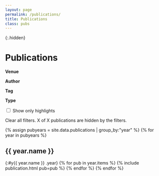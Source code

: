 ```yaml
---
layout: page
permalink: /publications/
title: Publications
class: pubs
---
```


{:.hidden}
# Publications
<style>
  .pubs h2.year {
    margin-top: 0.5em !important;
  }
</style>

<div id="facets" class="hidden">
  <div class="facet" id="venue">
    <strong>Venue</strong>
    <ul></ul>
  </div>
  <div class="facet" id="authors">
    <strong>Author</strong>
    <ul></ul>
  </div>
  <div class="facet" id="tags">
    <strong>Tag</strong>
    <ul></ul>
  </div>
  <div class="facet" id="type">
    <strong>Type</strong>
    <ul></ul>
  </div>
  <!--
  <div class="facet" id="awards">
    <strong>Award</strong>
    <ul></ul>
  </div>
  -->

</div>

<label id="only-highlight" class="hidden">
  <input type="checkbox" id="highlight">
  Show only highlights
</label>

<p id="clear-filters" class="hidden">
  <i class="fas fa-times-circle" aria-hidden="true"></i> Clear all filters. <span id="count_hidden">X</span> of <span id="count_total">X</span> publications are hidden by the filters.
</p>

<!--<input id="ft-search" type="search" placeholder="Search papers..." /> -->

{% assign pubyears = site.data.publications | group_by:"year" %}
{% for year in pubyears %}
## {{ year.name }} 
{:#y{{ year.name }} .year}
{% for pub in year.items %}
  {% include publication.html pub=pub %}
{% endfor %}
{% endfor %}

<!-- <script src="https://cdn.jsdelivr.net/npm/itemsjs@1.0.40/dist/itemsjs.min.js"></script> -->
<script>
  {% include itemsjs.min.js %}
  {% include pubfilter.js %}
</script>
